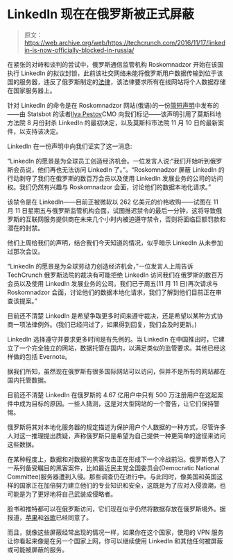 # LinkedIn 现在在俄罗斯被正式屏蔽

> 原文：<https://web.archive.org/web/https://techcrunch.com/2016/11/17/linkedin-is-now-officially-blocked-in-russia/>

在紧张的对峙和谈判的尝试中，俄罗斯通信监管机构 Roskomnadzor 开始在该国执行 LinkedIn 的拟议封锁，此前该社交网络未能将俄罗斯用户数据传输到位于该国的服务器，违反了俄罗斯制定的[法律](https://web.archive.org/web/20230406184424/https://techcrunch.com/2014/07/02/russia-moves-to-ban-online-services-that-dont-store-personal-data-in-russia/)，该法律要求所有在线网站将个人数据存储在国家服务器上。

针对 LinkedIn 的命令是在 Roskomnadzor 网站(俄语)的一份[简短声明](https://web.archive.org/web/20230406184424/https://rkn.gov.ru/news/rsoc/news41615.htm)中发布的——由 Statsbot 的读者[Ilya Pestov](https://web.archive.org/web/20230406184424/https://twitter.com/ipestov)CMO 向我们标记——该声明引用了莫斯科地方法院 8 月份封杀 LinkedIn 的最初决定，以及莫斯科市法院 11 月 10 日的最新案件，以支持该决定。

LinkedIn 在一份声明中向我们证实了这一消息:

“LinkedIn 的愿景是为全球员工创造经济机会。一位发言人说:“我们开始听到俄罗斯会员说，他们再也无法访问 LinkedIn 了。”。“Roskomnadzor 屏蔽 LinkedIn 的行动剥夺了我们在俄罗斯的数百万会员以及使用 LinkedIn 发展业务的公司的访问权。我们仍然有兴趣与 Roskomnadzor 会面，讨论他们的数据本地化请求。”

该禁令是在 LinkedIn——目前正被微软以 262 亿美元的价格收购——试图在 11 月 11 日星期五与俄罗斯监管机构会面，试图推迟禁令的最后一分钟，这将导致俄罗斯的互联网服务提供商在未来几个小时内被迫遵守禁令，否则将面临巨额罚款和潜在的封禁。

他们上周给我们的声明，结合我们今天知道的情况，似乎暗示 LinkedIn 从未参加过那次会议。

“LinkedIn 的愿景是为全球劳动力创造经济机会，”一位发言人上周告诉 TechCrunch 俄罗斯法院的裁决有可能拒绝 LinkedIn 访问我们在俄罗斯的数百万会员以及使用 LinkedIn 发展业务的公司。我们已于周五(11 月 11 日)再次请求与 Roskomnadzor 会面，讨论他们的数据本地化请求，我们了解到他们目前正在审查该提案。”

目前还不清楚 LinkedIn 是希望争取更多时间来遵守裁决，还是希望以某种方式协商一项法律例外。(我们已经问过了，如果得到回复，我们会及时更新。)

LinkedIn 选择遵守并要求更多时间是有先例的。当 LinkedIn 在中国推出时，它建立了一个完全独立的网站，数据托管在国内，以满足类似的监管要求。其他已经这样做的包括 Evernote。

据我们所知，虽然现在俄罗斯有很多国际网站可以访问，但并不是所有的网站都在国内托管数据。

目前还不清楚 LinkedIn 在俄罗斯的 4.67 亿用户中只有 500 万注册用户在这起案件中成为目标的原因。一些人猜测，这是对大型网站的一个警告，让它们保持警惕。

俄罗斯将其对本地化服务器的规定描述为保护用户个人数据的一种方式，尽管许多人对这一推理提出质疑，声称俄罗斯只是希望为自己提供一种更简单的途径来访问这些数据。

在某种程度上，数据和对数据的黑客攻击正在形成下一个冷战前沿。俄罗斯卷入了一系列备受瞩目的黑客案件，比如最近民主党全国委员会(Democratic National Committee)服务器遭到入侵。那些调查仍在进行中。与此同时，像美国和英国这样的国家正在加倍努力建立他们的专业知识和安全，这既是为了应对入侵浪潮，也可能是为了更好地将自己武装成侵略者。

脸书和推特都可以在俄罗斯访问，它们现在似乎仍然将数据存放在俄罗斯境外。据报道，[苹果](https://web.archive.org/web/20230406184424/http://www.kommersant.ru/doc/2806495)和[谷歌](https://web.archive.org/web/20230406184424/http://rbth.com/science_and_tech/2015/08/31/google_ready_for_new_personal_data_law_facebook_holds_off_48869.html)已经同意了。

而且，就像这些屏蔽经常出现的情况一样，如果你在这个国家，使用的 VPN 服务让你看起来像是在另一个国家上网，你可以继续使用 LinkedIn 和其他任何被屏蔽或可能被屏蔽的服务。